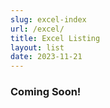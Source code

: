 ```yaml
---
slug: excel-index
url: /excel/
title: Excel Listing
layout: list
date: 2023-11-21
---
```


### Coming Soon!
